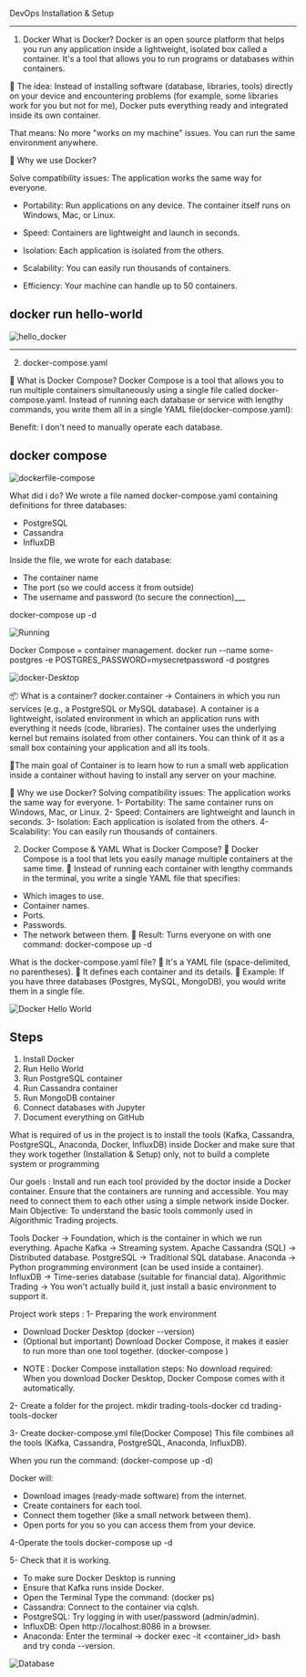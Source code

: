 DevOps
Installation & Setup

___
1. Docker 
What is Docker?
Docker is an open source platform that helps you run any application inside a lightweight, isolated box called a container.
It's a tool that allows you to run programs or databases within containers.

🔹 The idea:
Instead of installing software (database, libraries, tools) directly on your device and encountering problems (for example, some libraries work for you but not for me), Docker puts everything ready and integrated inside its own container.

That means:
No more "works on my machine" issues.
You can run the same environment anywhere.

🎯 Why we use Docker?

Solve compatibility issues: The application works the same way for everyone.

- Portability: Run applications on any device.
The container itself runs on Windows, Mac, or Linux.

- Speed: Containers are lightweight and launch in seconds.

- Isolation: Each application is isolated from the others.

- Scalability: You can easily run thousands of containers.

- Efficiency: Your machine can handle up to 50 containers.

## docker run hello-world

![hello_docker](images/hello-docker.png)

 ___
2. docker-compose.yaml

🔹 What is Docker Compose?
Docker Compose is a tool that allows you to run multiple containers simultaneously using a single file called docker-compose.yaml.
Instead of running each database or service with lengthy commands, you write them all in a single YAML file(docker-compose.yaml):

Benefit: I don't need to manually operate each database.

## docker compose 
![dockerfile-compose](images/docker-compose.png)

What did i do?
We wrote a file named docker-compose.yaml containing definitions for three databases:
- PostgreSQL
- Cassandra
- InfluxDB

Inside the file, we wrote for each database:
- The container name
- The port (so we could access it from outside)
- The username and password (to secure the connection)___

docker-compose up -d

![Running](images/Running.jpg)


Docker Compose = container management.
docker run --name some-postgres -e POSTGRES_PASSWORD=mysecretpassword -d postgres

![docker-Desktop](images/Docker.png)


📦 What is a container?
docker.container → Containers in which you run services (e.g., a PostgreSQL or MySQL database). 
A container is a lightweight, isolated environment in which an application runs with everything it needs (code, libraries).
The container uses the underlying kernel but remains isolated from other containers.
You can think of it as a small box containing your application and all its tools.

🎯The main goal of Container is to learn how to run a small web application inside a container without having to install any server on your machine.

🎯 Why we use Docker?
Solving compatibility issues: The application works the same way for everyone.
1- Portability: The same container runs on Windows, Mac, or Linux.
2- Speed: Containers are lightweight and launch in seconds.
3- Isolation: Each application is isolated from the others.
4- Scalability: You can easily run thousands of containers.


2. Docker Compose & YAML
What is Docker Compose?
🔹 Docker Compose is a tool that lets you easily manage multiple containers at the same time.
🔹 Instead of running each container with lengthy commands in the terminal, you write a single YAML file that specifies:
- Which images to use.
- Container names.
- Ports.
- Passwords.
- The network between them.
📌 Result:
Turns everyone on with one command:
docker-compose up -d

What is the docker-compose.yaml file?
🔹 It's a YAML file (space-delimited, no parentheses).
🔹 It defines each container and its details.
📌 Example: If you have three databases (Postgres, MySQL, MongoDB), you would write them in a single file.

![Docker Hello World](images/hello-docker.png)

## Steps
1. Install Docker
2. Run Hello World
3. Run PostgreSQL container
4. Run Cassandra container
5. Run MongoDB container
6. Connect databases with Jupyter
7. Document everything on GitHub

What is required of us in the project is to install the tools (Kafka, Cassandra, PostgreSQL, Anaconda, Docker, InfluxDB) inside Docker and make sure that they work together (Installation & Setup) only, not to build a complete system or programming 

Our goels :
Install and run each tool provided by the doctor inside a Docker container.
Ensure that the containers are running and accessible.
You may need to connect them to each other using a simple network inside Docker.
Main Objective: To understand the basic tools commonly used in Algorithmic Trading projects.

Tools
Docker → Foundation, which is the container in which we run everything.
Apache Kafka → Streaming system.
Apache Cassandra (SQL) → Distributed database.
PostgreSQL → Traditional SQL database.
Anaconda → Python programming environment (can be used inside a container).
InfluxDB → Time-series database (suitable for financial data).
Algorithmic Trading → You won't actually build it, just install a basic environment to support it.

Project work steps :
1- Preparing the work environment
- Download Docker Desktop (docker --version)
- (Optional but important) Download Docker Compose, it makes it easier to run more than one tool together. (docker-compose )

* NOTE : Docker Compose installation steps:
No download required: When you download Docker Desktop, Docker Compose comes with it automatically.

2- Create a folder for the project.
mkdir trading-tools-docker
cd trading-tools-docker

3-  Create docker-compose.yml file(Docker Compose)
This file combines all the tools (Kafka, Cassandra, PostgreSQL, Anaconda, InfluxDB).

When you run the command:
(docker-compose up -d)

Docker will:
- Download images (ready-made software) from the internet.
- Create containers for each tool.
- Connect them together (like a small network between them).
- Open ports for you so you can access them from your device.


4-Operate the tools
docker-compose up -d

5- Check that it is working.
- To make sure Docker Desktop is running
- Ensure that Kafka runs inside Docker.
- Open the Terminal Type the command: (docker ps)
- Cassandra: Connect to the container via cqlsh.
- PostgreSQL: Try logging in with user/password (admin/admin).
- InfluxDB: Open http://localhost:8086 in a browser.
- Anaconda: Enter the terminal → docker exec -it <container_id> bash and try conda --version.



![Database](images/postgres.jpg)
